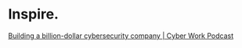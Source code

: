 # Inspire.
[Building a billion-dollar cybersecurity company | Cyber Work Podcast](https://youtu.be/iUkGeiaDphA)
